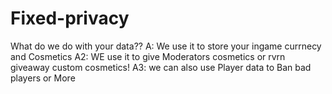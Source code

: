 # Fixed-privacy
What do we do with your data??
A: We use it to store your ingame currnecy and Cosmetics
A2: WE use it to give Moderators cosmetics or rvrn giveaway custom cosmetics!
A3: we can also use Player data to Ban bad players or More

